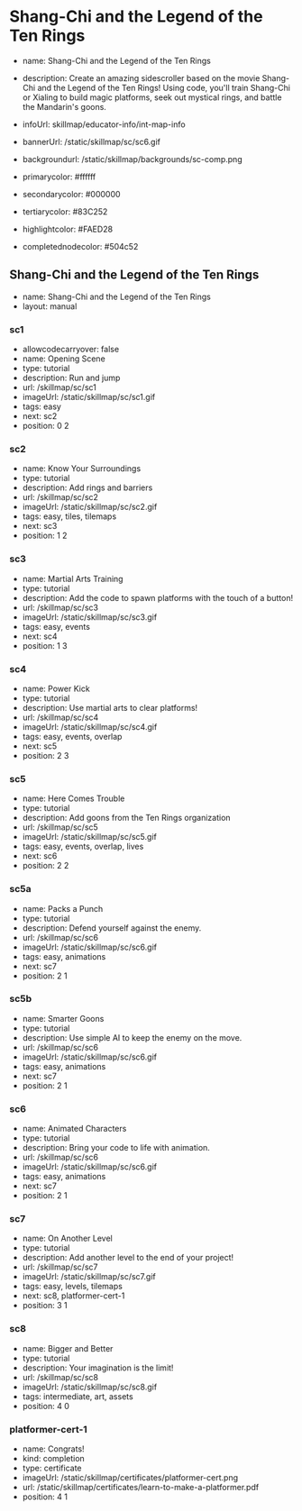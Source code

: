 # Shang-Chi and the Legend of the Ten Rings
* name: Shang-Chi and the Legend of the Ten Rings
* description: Create an amazing sidescroller based on the movie Shang-Chi and the Legend of the Ten Rings! Using code, you'll train Shang-Chi or Xialing to build magic platforms, seek out mystical rings, and battle the Mandarin's goons.
* infoUrl: skillmap/educator-info/int-map-info
* bannerUrl: /static/skillmap/sc/sc6.gif
* backgroundurl: /static/skillmap/backgrounds/sc-comp.png
* primarycolor: #ffffff
* secondarycolor: #000000
* tertiarycolor: #83C252
* highlightcolor: #FAED28

* completednodecolor: #504c52


## Shang-Chi and the Legend of the Ten Rings
* name: Shang-Chi and the Legend of the Ten Rings
* layout: manual

### sc1
* allowcodecarryover: false
* name: Opening Scene
* type: tutorial
* description: Run and jump
* url: /skillmap/sc/sc1
* imageUrl: /static/skillmap/sc/sc1.gif
* tags: easy
* next: sc2
* position: 0 2

### sc2
* name: Know Your Surroundings
* type: tutorial
* description: Add rings and barriers
* url: /skillmap/sc/sc2
* imageUrl: /static/skillmap/sc/sc2.gif
* tags: easy, tiles, tilemaps
* next: sc3
* position: 1 2

### sc3
* name: Martial Arts Training
* type: tutorial
* description: Add the code to spawn platforms with the touch of a button!
* url: /skillmap/sc/sc3
* imageUrl: /static/skillmap/sc/sc3.gif
* tags: easy, events
* next: sc4
* position: 1 3

### sc4
* name: Power Kick
* type: tutorial
* description: Use martial arts to clear platforms!
* url: /skillmap/sc/sc4
* imageUrl: /static/skillmap/sc/sc4.gif
* tags: easy, events, overlap
* next: sc5
* position: 2 3

### sc5
* name: Here Comes Trouble
* type: tutorial
* description: Add goons from the Ten Rings organization
* url: /skillmap/sc/sc5
* imageUrl: /static/skillmap/sc/sc5.gif
* tags: easy, events, overlap, lives
* next: sc6
* position: 2 2


### sc5a
* name: Packs a Punch
* type: tutorial
* description: Defend yourself against the enemy.
* url: /skillmap/sc/sc6
* imageUrl: /static/skillmap/sc/sc6.gif
* tags: easy, animations
* next: sc7
* position: 2 1

### sc5b
* name: Smarter Goons
* type: tutorial
* description: Use simple AI to keep the enemy on the move.
* url: /skillmap/sc/sc6
* imageUrl: /static/skillmap/sc/sc6.gif
* tags: easy, animations
* next: sc7
* position: 2 1

### sc6
* name: Animated Characters
* type: tutorial
* description: Bring your code to life with animation.
* url: /skillmap/sc/sc6
* imageUrl: /static/skillmap/sc/sc6.gif
* tags: easy, animations
* next: sc7
* position: 2 1


### sc7
* name: On Another Level
* type: tutorial
* description: Add another level to the end of your project!
* url: /skillmap/sc/sc7
* imageUrl: /static/skillmap/sc/sc7.gif
* tags: easy, levels, tilemaps
* next: sc8, platformer-cert-1
* position: 3 1


### sc8
* name: Bigger and Better
* type: tutorial
* description: Your imagination is the limit!
* url: /skillmap/sc/sc8
* imageUrl: /static/skillmap/sc/sc8.gif
* tags: intermediate, art, assets
* position: 4 0


### platformer-cert-1
* name: Congrats!
* kind: completion
* type: certificate
* imageUrl: /static/skillmap/certificates/platformer-cert.png
* url: /static/skillmap/certificates/learn-to-make-a-platformer.pdf
* position: 4 1




